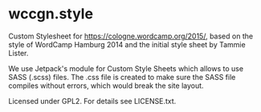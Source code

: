 # wccgn.style

Custom Stylesheet for https://cologne.wordcamp.org/2015/, based on the style of WordCamp Hamburg 2014 and the initial style sheet by Tammie Lister.

We use Jetpack's module for Custom Style Sheets which allows to use SASS (.scss) files. The .css file is created to make sure the SASS file compiles without errors, which would break the site layout.

Licensed under GPL2. For details see LICENSE.txt.